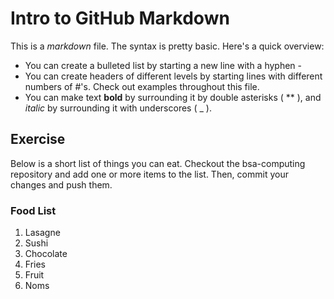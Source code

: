 # Intro to GitHub Markdown
This is a _markdown_ file. The syntax is pretty basic. Here's a quick overview:
- You can create a bulleted list by starting a new line with a hyphen -
- You can create headers of different levels by starting lines with different numbers of #'s.
Check out examples throughout this file.
- You can make text **bold** by surrounding it by double asterisks ( \** ), and
_italic_ by surrounding it with underscores ( _ ).

## Exercise
Below is a short list of things you can eat. Checkout the bsa-computing repository
and add one or more items to the list. Then, commit your changes and push them.

### Food List
1. Lasagne
2. Sushi
3. Chocolate
4. Fries
5. Fruit
6. Noms

